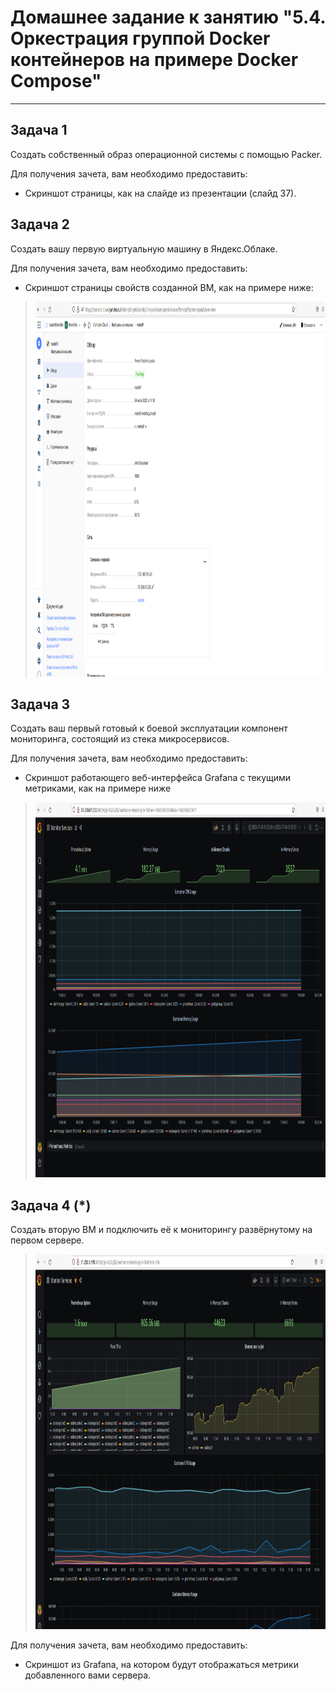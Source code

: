 # Домашнее задание к занятию "5.4. Оркестрация группой Docker контейнеров на примере Docker Compose"

---

## Задача 1

Создать собственный образ операционной системы с помощью Packer.

Для получения зачета, вам необходимо предоставить:
- Скриншот страницы, как на слайде из презентации (слайд 37).

## Задача 2

Создать вашу первую виртуальную машину в Яндекс.Облаке.

Для получения зачета, вам необходимо предоставить:
- Скриншот страницы свойств созданной ВМ, как на примере ниже:
>
> <p align="center">
>
> <img width="1200" height="600" src="./assets/node01_running.png">
>
> </p>

## Задача 3

Создать ваш первый готовый к боевой эксплуатации компонент мониторинга, состоящий из стека микросервисов.

Для получения зачета, вам необходимо предоставить:
- Скриншот работающего веб-интерфейса Grafana с текущими метриками, как на примере ниже
> <p align="center">
>  <img width="1200" height="600" src="./assets/Grafana_screen.png">
> </p>

## Задача 4 (*)

Создать вторую ВМ и подключить её к мониторингу развёрнутому на первом сервере.
> 
> <p align="center">
>
> <img width="1200" height="600" src="./assets/grafana_2nd_vm.png">
>
> </p>

Для получения зачета, вам необходимо предоставить:
- Скриншот из Grafana, на котором будут отображаться метрики добавленного вами сервера.

